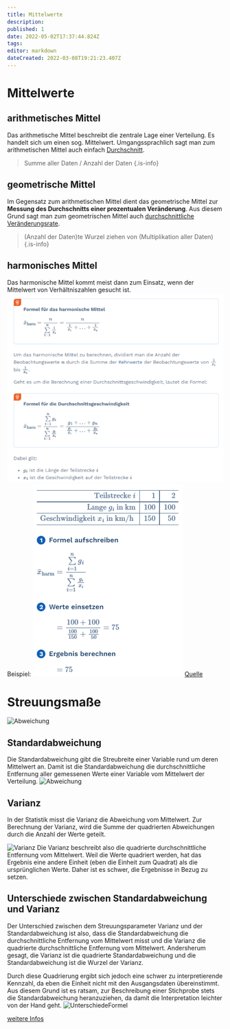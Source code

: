 ```yaml
---
title: Mittelwerte
description: 
published: 1
date: 2022-05-02T17:37:44.824Z
tags: 
editor: markdown
dateCreated: 2022-03-08T19:21:23.407Z
---
```


# Mittelwerte

## arithmetisches Mittel
Das arithmetische Mittel beschreibt die zentrale Lage einer Verteilung. 
Es handelt sich um einen sog. Mittelwert. Umgangssprachlich sagt man zum arithmetischen Mittel auch einfach <u>Durchschnitt</u>.

> Summe aller Daten / Anzahl der Daten
{.is-info}



## geometrische Mittel
Im Gegensatz zum arithmetischen Mittel dient das geometrische Mittel zur **Messung des Durchschnitts einer prozentualen Veränderung**. Aus diesem Grund sagt man zum geometrischen Mittel auch <u>durchschnittliche Veränderungsrate</u>.

> (Anzahl der Daten)te Wurzel ziehen von (Multiplikation aller Daten)
{.is-info}

## harmonisches Mittel
Das harmonische Mittel kommt meist dann zum Einsatz, wenn der Mittelwert von Verhältniszahlen gesucht ist.
![harmonischesmittel.png](/fom/semester-2/quantitative-methoden/harmonischesmittel.png)
Beispiel:
![harmonischesmittelbsp.png](/fom/semester-2/quantitative-methoden/harmonischesmittelbsp.png)
[Quelle](https://www.mathebibel.de/harmonisches-mittel)

# Streuungsmaße
![Abweichung](https://datatab.de/assets/tutorial/streuungsma%C3%9Fe.png)

## Standardabweichung 
Die Standardabweichung gibt die Streubreite einer Variable rund um deren Mittelwert an. Damit ist die Standardabweichung die durchschnittliche Entfernung aller gemessenen Werte einer Variable vom Mittelwert der Verteilung.
![Abweichung](https://datatab.de/assets/tutorial/standardabweichung.png)

## Varianz
In der Statistik misst die Varianz die Abweichung vom Mittelwert. Zur Berechnung der Varianz, wird die Summe der quadrierten Abweichungen durch die Anzahl der Werte geteilt.

![Varianz](https://datatab.de/assets/tutorial/equ/var_std.svg)
Die Varianz beschreibt also die quadrierte durchschnittliche Entfernung vom Mittelwert. Weil die Werte quadriert werden, hat das Ergebnis eine andere Einheit (eben die Einheit zum Quadrat) als die ursprünglichen Werte. Daher ist es schwer, die Ergebnisse in Bezug zu setzen.

## Unterschiede zwischen Standardabweichung und Varianz
Der Unterschied zwischen dem Streuungsparameter Varianz und der Standardabweichung ist also, dass die Standardabweichung die durchschnittliche Entfernung vom Mittelwert misst und die Varianz die quadrierte durchschnittliche Entfernung vom Mittelwert. Andersherum gesagt, die Varianz ist die quadrierte Standardabweichung und die Standardabweichung ist die Wurzel der Varianz.

Durch diese Quadrierung ergibt sich jedoch eine schwer zu interpretierende Kennzahl, da eben die Einheit nicht mit den Ausgangsdaten übereinstimmt. Aus diesem Grund ist es ratsam, zur Beschreibung einer Stichprobe stets die Standardabweichung heranzuziehen, da damit die Interpretation leichter von der Hand geht.
![UnterschiedeFormel](https://datatab.de/assets/tutorial/unterschied-Varianz-und-Standardabweichung.png)

[weitere Infos](https://datatab.de/tutorial/standardabweichung-varianz-spannweite)